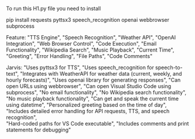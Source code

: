 To run this H1.py file you need to install 

pip install requests pyttsx3 speech_recognition openai webbrowser subprocess




Feature: 
        "TTS Engine", "Speech Recognition", "Weather API", "OpenAI Integration", 
        "Web Browser Control", "Code Execution", "Email Functionality", 
        "Wikipedia Search", "Music Playback", "Current Time", "Greeting", 
        "Error Handling", "File Paths", "Code Comments"
    
Jarvis:
        "Uses pyttsx3 for TTS", "Uses speech_recognition for speech-to-text", 
        "Integrates with WeatherAPI for weather data (current, weekly, and hourly forecasts)", 
        "Uses openai library for generating responses", "Can open URLs using webbrowser", 
        "Can open Visual Studio Code using subprocess", "No email functionality", 
        "No Wikipedia search functionality", "No music playback functionality", 
        "Can get and speak the current time using datetime", 
        "Personalized greeting based on the time of day", 
        "Includes detailed error handling for API requests, TTS, and speech recognition",  
        "Hard-coded paths for VS Code executable", 
        "Includes comments and print statements for debugging"
